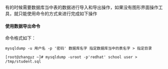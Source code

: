 
有的时候需要数据库当中表的数据进行导入和导出操作，如果没有图形界面操作工具，就只能使用命令的方式来进行完成如下操作

#### 使用数据导出命令

命令格式如下：

```shell
mysqldump -u 用户名 -p '密码' 数据库名字 指定数据库当中的表名字 > 指定目录
```

```shell
[root@zhangyz ~]# mysqldump -uroot -p'redhat' school user > /tmp/student.sql
```
